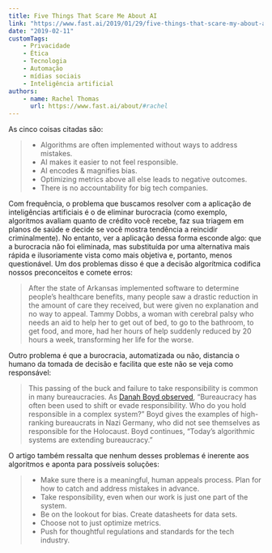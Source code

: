 ```yaml
---
title: Five Things That Scare Me About AI
link: "https://www.fast.ai/2019/01/29/five-things-that-scare-my-about-ai/"
date: "2019-02-11"
customTags:
    - Privacidade
    - Ética
    - Tecnologia
    - Automação
    - mídias sociais
    - Inteligência artificial
authors:
    - name: Rachel Thomas
      url: https://www.fast.ai/about/#rachel
---
```


As cinco coisas citadas são:

> -   Algorithms are often implemented without ways to address mistakes.
> -   AI makes it easier to not feel responsible.
> -   AI encodes & magnifies bias.
> -   Optimizing metrics above all else leads to negative outcomes.
> -   There is no accountability for big tech companies.

Com frequência, o problema que buscamos resolver com a aplicação de inteligências artificiais é o de eliminar burocracia (como exemplo, algoritmos avaliam quanto de crédito você recebe, faz sua triagem em planos de saúde e decide se você mostra tendência a reincidir criminalmente). No entanto, ver a aplicação dessa forma esconde algo: que a burocracia não foi eliminada, mas substituída por uma alternativa mais rápida e ilusoriamente vista como mais objetiva e, portanto, menos questionável. Um dos problemas disso é que a decisão algorítmica codifica nossos preconceitos e comete erros:

> After the state of Arkansas implemented software to determine people’s healthcare benefits, many people saw a drastic reduction in the amount of care they received, but were given no explanation and no way to appeal. Tammy Dobbs, a woman with cerebral palsy who needs an aid to help her to get out of bed, to go to the bathroom, to get food, and more, had her hours of help suddenly reduced by 20 hours a week, transforming her life for the worse.

Outro problema é que a burocracia, automatizada ou não, distancia o humano da tomada de decisão e facilita que este não se veja como responsável:

> This passing of the buck and failure to take responsibility is common in many bureaucracies. As [Danah Boyd observed](https://www.youtube.com/watch?v=NTl0yyPqf3E), “Bureaucracy has often been used to shift or evade responsibility. Who do you hold responsible in a complex system?” Boyd gives the examples of high-ranking bureaucrats in Nazi Germany, who did not see themselves as responsible for the Holocaust. Boyd continues, “Today’s algorithmic systems are extending bureaucracy.”

O artigo também ressalta que nenhum desses problemas é inerente aos algoritmos e aponta para possíveis soluções:

> -   Make sure there is a meaningful, human appeals process. Plan for how to catch and address mistakes in advance.
> -   Take responsibility, even when our work is just one part of the system.
> -   Be on the lookout for bias. Create datasheets for data sets.
> -   Choose not to just optimize metrics.
> -   Push for thoughtful regulations and standards for the tech industry.
